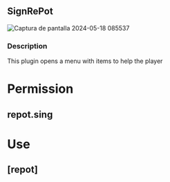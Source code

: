 ## SignRePot
![Captura de pantalla 2024-05-18 085537](https://github.com/zV1nd/SingRePot/assets/139704816/2ed4211d-bca3-4a05-9ebe-b31125333407)
### Description
 This plugin opens a menu with items to help the player

# Permission
  ## repot.sing
# Use
  ## [repot]
